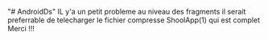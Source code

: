"# AndroidDs" 
IL y'a un petit probleme au niveau des fragments 
il serait preferrable de telecharger le fichier compresse ShoolApp(1) qui est complet 
Merci !!!
